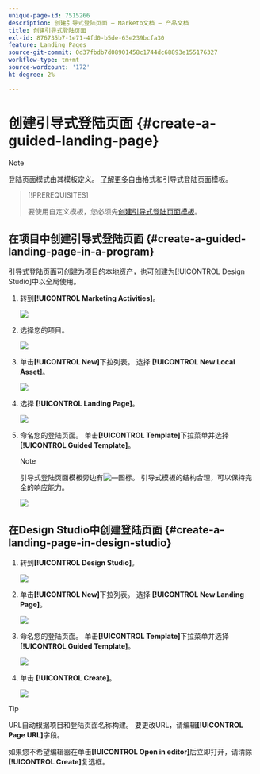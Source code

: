 ```yaml
---
unique-page-id: 7515266
description: 创建引导式登陆页面 — Marketo文档 — 产品文档
title: 创建引导式登陆页面
exl-id: 876735b7-1e71-4fd0-b5de-63e239bcfa30
feature: Landing Pages
source-git-commit: 0d37fbdb7d08901458c1744dc68893e155176327
workflow-type: tm+mt
source-wordcount: '172'
ht-degree: 2%

---
```


# 创建引导式登陆页面 {#create-a-guided-landing-page}

>[!NOTE]
>
>登陆页面模式由其模板定义。 [了解更多](/help/marketo/product-docs/demand-generation/landing-pages/understanding-landing-pages/understanding-free-form-vs-guided-landing-pages.md)自由格式和引导式登陆页面模板。

>[!PREREQUISITES]
>
>要使用自定义模板，您必须先[创建引导式登陆页面模板](/help/marketo/product-docs/demand-generation/landing-pages/landing-page-templates/create-a-guided-landing-page-template.md)。

## 在项目中创建引导式登陆页面 {#create-a-guided-landing-page-in-a-program}

引导式登陆页面可创建为项目的本地资产，也可创建为[!UICONTROL Design Studio]中以全局使用。

1. 转到&#x200B;**[!UICONTROL Marketing Activities]**。

   ![](assets/one-1.png)

1. 选择您的项目。

   ![](assets/image2015-5-26-9-3a24-3a2.png)

1. 单击&#x200B;**[!UICONTROL New]**&#x200B;下拉列表。 选择 **[!UICONTROL New Local Asset]**。

   ![](assets/image2015-5-26-9-3a25-3a36.png)

1. 选择 **[!UICONTROL Landing Page]**。

   ![](assets/four.png)

1. 命名您的登陆页面。 单击&#x200B;**[!UICONTROL Template]**&#x200B;下拉菜单并选择&#x200B;**[!UICONTROL Guided Template]**。

   >[!NOTE]
   >
   >引导式登陆页面模板旁边有![—](assets/image2015-5-26-9-3a26-3a51.png)图标。 引导式模板的结构合理，可以保持完全的响应能力。

   ![](assets/image2015-5-24-15-3a47-3a56.png)

## 在Design Studio中创建登陆页面 {#create-a-landing-page-in-design-studio}

1. 转到&#x200B;**[!UICONTROL Design Studio]**。

   ![](assets/six.png)

1. 单击&#x200B;**[!UICONTROL New]**&#x200B;下拉列表。 选择 **[!UICONTROL New Landing Page]**。

   ![](assets/seven.png)

1. 命名您的登陆页面。 单击&#x200B;**[!UICONTROL Template]**&#x200B;下拉菜单并选择&#x200B;**[!UICONTROL Guided Template]**。

   ![](assets/image2015-5-26-9-3a27-3a34.png)

1. 单击 **[!UICONTROL Create]**。

   ![](assets/image2015-5-26-9-3a28-3a8.png)

>[!TIP]
>
>URL自动根据项目和登陆页面名称构建。 要更改URL，请编辑&#x200B;**[!UICONTROL Page URL]**&#x200B;字段。
>
>如果您不希望编辑器在单击&#x200B;**[!UICONTROL Open in editor]**&#x200B;后立即打开，请清除&#x200B;**[!UICONTROL Create]**&#x200B;复选框。
